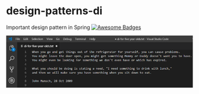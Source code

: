 # design-patterns-di

Important design pattern in Spring [![Awesome Badges](https://img.shields.io/badge/badges-awesome-green.svg)](https://github.com/Naereen/badges)

<p align="center">
  <img src="./img/di-for-five-year-olds.png" alt="Size Limit CLI" width="853">
</p>